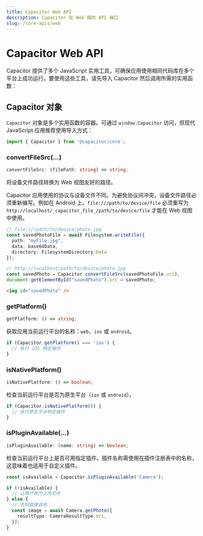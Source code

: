 ```yaml
---
title: Capacitor Web API
description: Capacitor 在 Web 端的 API 接口
slug: /core-apis/web
---
```


# Capacitor Web API

Capacitor 提供了多个 JavaScript 实用工具，可确保应用使用相同代码库在多个平台上成功运行。要使用这些工具，请先导入 Capacitor 然后调用所需的实用函数：

## Capacitor 对象

`Capacitor` 对象是多个实用函数的容器。可通过 `window.Capacitor` 访问，但现代 JavaScript 应用推荐使用导入方式：

```typescript
import { Capacitor } from '@capacitor/core';
```

### convertFileSrc(...)

```typescript
convertFileSrc: (filePath: string) => string;
```

将设备文件路径转换为 Web 视图友好的路径。

Capacitor 应用使用的协议与设备文件不同。为避免协议间冲突，设备文件路径必须重新编写。例如在 Android 上，`file:///path/to/device/file` 必须重写为 `http://localhost/_capacitor_file_/path/to/device/file` 才能在 Web 视图中使用。

```typescript
// file:///path/to/device/photo.jpg
const savedPhotoFile = await Filesystem.writeFile({
  path: "myFile.jpg",
  data: base64Data,
  directory: FilesystemDirectory.Data
});

// http://localhost/path/to/device/photo.jpg
const savedPhoto = Capacitor.convertFileSrc(savedPhotoFile.uri),
document.getElementById("savedPhoto").src = savedPhoto;
```

```html
<img id="savedPhoto" />
```

### getPlatform()

```typescript
getPlatform: () => string;
```

获取应用当前运行平台的名称：`web`、`ios` 或 `android`。

```typescript
if (Capacitor.getPlatform() === 'ios') {
  // 执行 iOS 特定操作
}
```

### isNativePlatform()

```typescript
isNativePlatform: () => boolean;
```

检查当前运行平台是否为原生平台（`ios` 或 `android`）。

```typescript
if (Capacitor.isNativePlatform()) {
  // 执行原生平台特定操作
}
```

### isPluginAvailable(...)

```typescript
isPluginAvailable: (name: string) => boolean;
```

检查当前运行平台上是否可用指定插件。插件名称需使用在插件注册表中的名称，这意味着也适用于自定义插件。

```typescript
const isAvailable = Capacitor.isPluginAvailable('Camera');

if (!isAvailable) {
  // 让用户改为上传文件
} else {
  // 否则直接调用：
  const image = await Camera.getPhoto({
    resultType: CameraResultType.Uri,
  });
}
```
